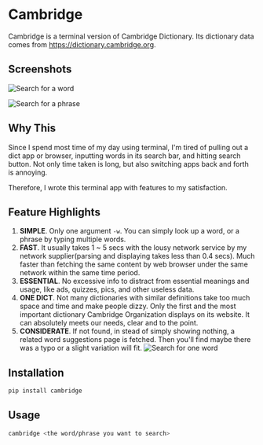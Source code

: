 # Cambridge

Cambridge is a terminal version of Cambridge Dictionary. Its dictionary data comes from https://dictionary.cambridge.org.

## Screenshots
![Search for a word](/screenshots/word.png)

![Search for a phrase](/screenshots/phrase.png)

## Why This
Since I spend most time of my day using terminal, I'm tired of pulling out a dict app or browser, inputting words in its search bar, and hitting search button. Not only time taken is long, but also switching apps back and forth is annoying. 

Therefore, I wrote this terminal app with features to my satisfaction.

## Feature Highlights
1. **SIMPLE**. Only one argument `-w`. You can simply look up a word, or a phrase by typing multiple words.
2. **FAST**. It usually takes 1 ~ 5 secs with the lousy network service by my network supplier(parsing and displaying takes less than 0.4 secs). Much faster than fetching the same content by web browser under the same network within the same time period.
3. **ESSENTIAL**. No excessive info to distract from essential meanings and usage, like ads, quizzes, pics, and other useless data.
4. **ONE DICT**. Not many dictionaries with similar definitions take too much space and time and make people dizzy. Only the first and the most important dictionary Cambridge Organization displays on its website. It can absolutely meets our needs, clear and to the point.
5. **CONSIDERATE**. If not found, in stead of simply showing nothing, a related word suggestions page is fetched. Then you'll find maybe there was a typo or a slight variation will fit.
![Search for one word](/screenshots/not_found.png)

## Installation
```python
pip install cambridge
```

## Usage
```bash
cambridge <the word/phrase you want to search>  
```




